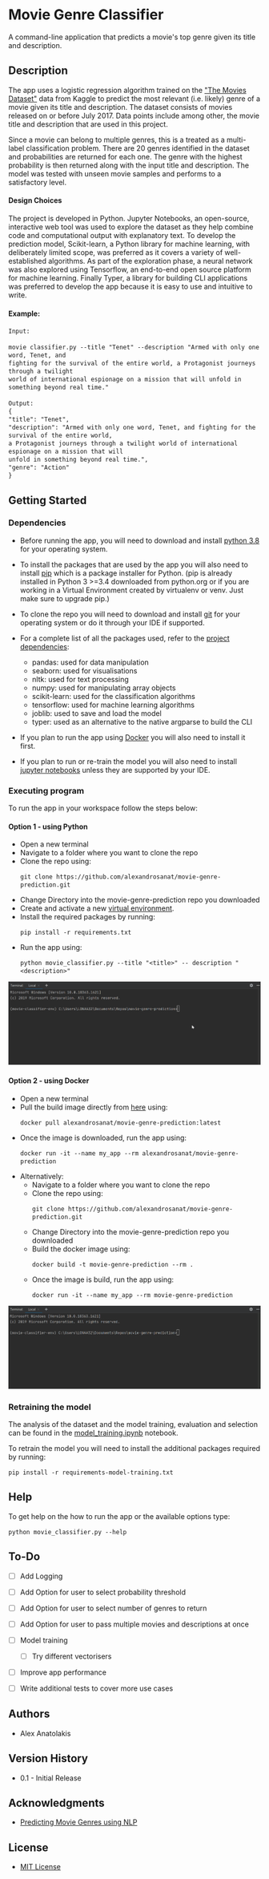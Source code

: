 # Movie Genre Classifier

A command-line application that predicts a movie's top genre given its title and
 description.

## Description

The app uses a logistic regression algorithm trained on the
["The Movies Dataset"](https://www.kaggle.com/rounakbanik/the-movies-dataset?select=movies_metadata.csv) 
data from Kaggle to predict the most relevant (i.e. likely) genre of a movie given its title and
description. The dataset consists of movies released on or before July 2017. Data points include 
among other, the movie title and description that are used in this project.

Since a movie can belong to multiple genres, this is a treated as a multi-label classification 
problem. There are 20 genres identified in the dataset and probabilities are returned for each
one. The genre with the highest probability is then returned along with the input title and 
description. The model was tested with unseen movie samples and performs to a satisfactory level. 

#### Design Choices

The project is developed in Python. Jupyter Notebooks, an open-source, interactive web tool was
used to explore the dataset as they help combine code and computational output with explanatory text. 
To develop the prediction model, Scikit-learn, a Python library for machine learning, 
with deliberately limited scope, was preferred as it covers a variety of well-established algorithms.
As part of the exploration phase, a neural network was also explored using Tensorflow, an end-to-end
open source platform for machine learning. Finally Typer, a library for building CLI applications 
was preferred to develop the app because it is easy to use and intuitive to write.

#### Example:

```
Input:

movie classifier.py --title "Tenet" --description "Armed with only one word, Tenet, and 
fighting for the survival of the entire world, a Protagonist journeys through a twilight 
world of international espionage on a mission that will unfold in something beyond real time."

Output:
{
"title": "Tenet",
"description": "Armed with only one word, Tenet, and fighting for the survival of the entire world,
a Protagonist journeys through a twilight world of international espionage on a mission that will
unfold in something beyond real time.",
"genre": "Action"
}
```



## Getting Started

### Dependencies

* Before running the app, you will need to download and install
 [python 3.8](https://www.python.org/downloads/release/python-380/) for your operating system.
 
* To install the packages that are used by the app you will also need to install
 [pip](https://pip.pypa.io/en/stable/installing/) which is a package installer for Python. 
 (pip is already installed in Python 3 >=3.4 downloaded from python.org or if you are 
 working in a Virtual Environment created by virtualenv or venv. Just make sure to upgrade pip.)
* To clone the repo you will need to download and install [git](https://git-scm.com/downloads) for
your operating system or do it through your IDE if supported.  
* For a complete list of all the packages used, refer to the [project
 dependencies](https://github.com/alexandrosanat/movie-genre-prediction/network/dependencies):
    - pandas: used for data manipulation
    - seaborn: used for visualisations  
    - nltk: used for text processing
    - numpy: used for manipulating array objects
    - scikit-learn: used for the classification algorithms
    - tensorflow: used for machine learning algorithms
    - joblib: used to save and load the model
    - typer: used as an alternative to the native argparse to build the CLI
* If you plan to run the app using [Docker](https://docs.docker.com/get-docker/)
 you will also need to install it first.
* If you plan to run or re-train the model you will also need to install
 [jupyter notebooks](https://jupyter.org/install) unless they are supported by your IDE.
 
### Executing program

To run the app in your workspace follow the steps below:

#### Option 1 - using Python

* Open a new terminal 
* Navigate to a folder where you want to clone the repo
* Clone the repo using:
    ```
    git clone https://github.com/alexandrosanat/movie-genre-prediction.git
    ```
* Change Directory into the movie-genre-prediction repo you downloaded
* Create and activate a new
 [virtual environment](https://packaging.python.org/guides/installing-using-pip-and-virtual-environments/).
* Install the required packages by running:
    ```
    pip install -r requirements.txt
    ```
* Run the app using:
    ```
    python movie_classifier.py --title "<title>" -- description "<description>"
    ```
  
 ![Alt Text](./images/running_python.gif)

#### Option 2 - using Docker

* Open a new terminal 
* Pull the build image directly from
   [here](https://hub.docker.com/repository/docker/alexandrosanat/movie-genre-prediction) using:
   ```
   docker pull alexandrosanat/movie-genre-prediction:latest
   ```
* Once the image is downloaded, run the app using:
    ```
    docker run -it --name my_app --rm alexandrosanat/movie-genre-prediction
    ``` 
* Alternatively:
    * Navigate to a folder where you want to clone the repo
    * Clone the repo using:
        ```
        git clone https://github.com/alexandrosanat/movie-genre-prediction.git
        ```
    * Change Directory into the movie-genre-prediction repo you downloaded
    * Build the docker image using:
        ```
        docker build -t movie-genre-prediction --rm .
        ```
    * Once the image is build, run the app using:
        ```
        docker run -it --name my_app --rm movie-genre-prediction
        ```


![Alt Text](./images/running_docker.gif)

### Retraining the model

The analysis of the dataset and the model training, evaluation and selection can be found in the
[model_training.ipynb](https://github.com/alexandrosanat/movie-genre-prediction/blob/main/model_training.ipynb)
notebook. 

To retrain the model you will need to install the additional packages required by running:
   ``` 
   pip install -r requirements-model-training.txt
   ```

## Help

To get help on the how to run the app or the available options type:

   ``` 
   python movie_classifier.py --help
   ``` 


## To-Do

- [ ] Add Logging
- [ ] Add Option for user to select probability threshold
- [ ] Add Option for user to select number of genres to return
- [ ] Add Option for user to pass multiple movies and descriptions at once
- [ ] Model training
    - [ ] Try different vectorisers
- [ ] Improve app performance
- [ ] Write additional tests to cover more use cases


## Authors

- Alex Anatolakis

## Version History

* 0.1 - Initial Release

## Acknowledgments

* [Predicting Movie Genres using NLP](https://www.analyticsvidhya.com/blog/2019/04/predicting-movie-genres-nlp-multi-label-classification/)

## License

* [MIT License](https://github.com/alexandrosanat/movie-genre-prediction/blob/main/LICENSE)

